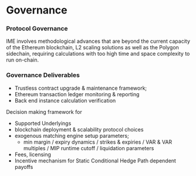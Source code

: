 # Governance

### Protocol Governance

IME involves methodological advances that are beyond the current capacity of the Ethereum blockchain, L2 scaling solutions as well as the Polygon sidechain, requiring calculations with too high time and space complexity to run on-chain.

### Governance Deliverables

* Trustless contract upgrade & maintenance framework;
* Ethereum transaction ledger monitoring & reporting
* Back end instance calculation verification

Decision making framework for

* Supported Underlyings
* blockchain deployment & scalability protocol choices
* exogenous matching engine setup parameters;
  * min margin / expiry dynamics / strikes & expiries / VAR & VAR multiples / MIP runtime cutoff / liquidation parameters
* Fees, licensing
* Incentive mechanism for Static Conditional Hedge Path dependent payoffs
